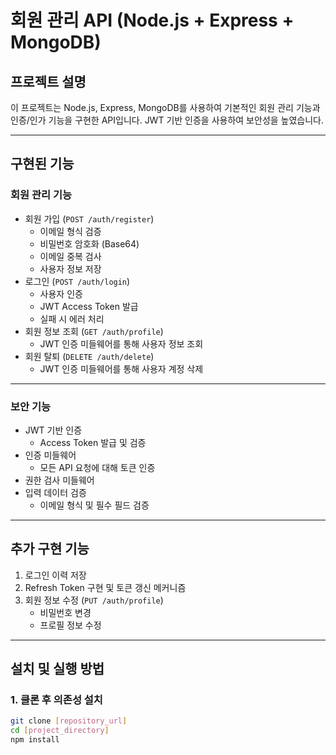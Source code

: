 # 회원 관리 API (Node.js + Express + MongoDB)

## 프로젝트 설명
이 프로젝트는 Node.js, Express, MongoDB를 사용하여 기본적인 회원 관리 기능과 인증/인가 기능을 구현한 API입니다. JWT 기반 인증을 사용하여 보안성을 높였습니다.

---

## 구현된 기능

### 회원 관리 기능
- 회원 가입 (`POST /auth/register`)
  - 이메일 형식 검증
  - 비밀번호 암호화 (Base64)
  - 이메일 중복 검사
  - 사용자 정보 저장
- 로그인 (`POST /auth/login`)
  - 사용자 인증
  - JWT Access Token 발급
  - 실패 시 에러 처리
- 회원 정보 조회 (`GET /auth/profile`)
  - JWT 인증 미들웨어를 통해 사용자 정보 조회
- 회원 탈퇴 (`DELETE /auth/delete`)
  - JWT 인증 미들웨어를 통해 사용자 계정 삭제

---

### 보안 기능
- JWT 기반 인증
  - Access Token 발급 및 검증
- 인증 미들웨어
  - 모든 API 요청에 대해 토큰 인증
- 권한 검사 미들웨어
- 입력 데이터 검증
  - 이메일 형식 및 필수 필드 검증

---

## 추가 구현 기능 
1. 로그인 이력 저장
2. Refresh Token 구현 및 토큰 갱신 메커니즘
3. 회원 정보 수정 (`PUT /auth/profile`)
   - 비밀번호 변경
   - 프로필 정보 수정

---

## 설치 및 실행 방법

### 1. 클론 후 의존성 설치
```bash
git clone [repository_url]
cd [project_directory]
npm install